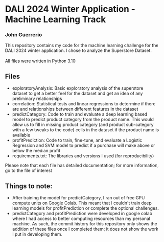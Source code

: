 # DALI 2024 Winter Application - Machine Learning Track
### John Guerrerio

This repository contains my code for the machine learning challenge for the
DALI 2024 winter application.  I chose to analyze the Superstore Dataset.\
\
All files were written in Python 3.10

## Files
- exploratoryAnalysis: Basic exploratory analysis of the superstore dataset to get a better feel for the dataset and get
an idea of any preliminary relationships 
- correlation: Statistical tests and linear regressions to determine if there are and relationships between different features in the dataset
- predictCategory: Code to train and evaluate a deep learning based model to predict product category from the product name.  This would allow us to fill in missing product category (and product sub-category with a few tweaks to the code) cells in the dataset if the product name is available
- profitPrediction: Code to train, fine-tune, and evaluate a Logistic Regression and SVM model to predict if a purchase will make above or below the median profit
- requirements.txt: The libraries and versions I used (for reproducibility)

Please note that each file has detailed documentation; for more information, go to the file of interest

## Things to note:
- After training the model for predictCategory, I ran out of free GPU compute units on Google Colab.  This meant that I couldn't train deep learning models for profitPrediction or complete the optional challenges.
- predictCategory and profitPrediction were developed in google colab where I had access to better computing resources than my personal machine.  As such, the commit history for this repository only shows the addition of these files once I completed them; it does not show the work I put in developing them.